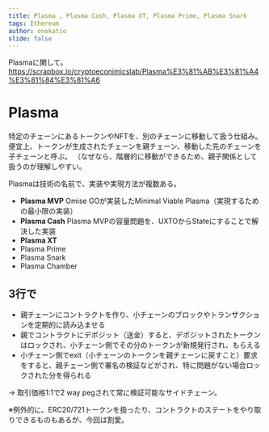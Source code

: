 ```yaml
---
title: Plasma , Plasma Cash, Plasma XT, Plasma Prime, Plasma Snark
tags: Ethereum
author: onokatio
slide: false
---
```

Plasmaに関して。
https://scrapbox.io/cryptoeconimicslab/Plasma%E3%81%AB%E3%81%A4%E3%81%84%E3%81%A6

# Plasma

特定のチェーンにあるトークンやNFTを、別のチェーンに移動して扱う仕組み。
便宜上、トークンが生成されたチェーンを親チェーン、移動した先のチェーンを子チェーンと呼ぶ。
（なぜなら、階層的に移動ができるため、親子関係として扱うのが理解しやすい。

Plasmaは技術の名前で、実装や実現方法が複数ある。

- **Plasma MVP** Omise GOが実装したMinimal Viable Plasma（実現するための最小限の実装）
- **Plasma Cash** Plasma MVPの容量問題を、UXTOからStateにすることで解決した実装
- **Plasma XT** 
- Plasma Prime
- Plasma Snark
- Plasma Chamber

## 3行で

- 親チェーンにコントラクトを作り、小チェーンのブロックやトランザクションを定期的に読み込ませる
- 親でコントラクトにデポジット（送金）すると、デポジットされたトークンはロックされ、小チェーン側でその分のトークンが新規発行され、もらえる
- 小チェーン側でexit（小チェーンのトークンを親チェーンに戻すこと）要求をすると、親チェーン側で署名の検証などがされ、特に問題がない場合ロックされた分を得られる

→ 取引価格1:1で2 way pegされて常に検証可能なサイドチェーン。


※例外的に、ERC20/721トークンを扱ったり、コントラクトのステートをやり取りできるものもあるが、今回は割愛。

